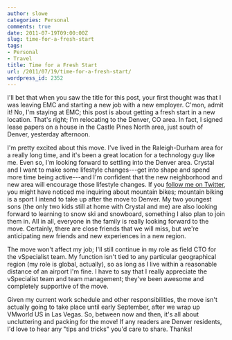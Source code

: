 ```yaml
---
author: slowe
categories: Personal
comments: true
date: 2011-07-19T09:00:00Z
slug: time-for-a-fresh-start
tags:
- Personal
- Travel
title: Time for a Fresh Start
url: /2011/07/19/time-for-a-fresh-start/
wordpress_id: 2352
---
```


I'll bet that when you saw the title for this post, your first thought was that I was leaving EMC and starting a new job with a new employer. C'mon, admit it! No, I'm staying at EMC; this post is about getting a fresh start in a new location. That's right; I'm relocating to the Denver, CO area. In fact, I signed lease papers on a house in the Castle Pines North area, just south of Denver, yesterday afternoon.

I'm pretty excited about this move. I've lived in the Raleigh-Durham area for a really long time, and it's been a great location for a technology guy like me. Even so, I'm looking forward to settling into the Denver area. Crystal and I want to make some lifestyle changes---get into shape and spend more time being active---and I'm confident that the new neighborhood and new area will encourage those lifestyle changes. If you [follow me on Twitter](http://twitter.com/scott_lowe), you might have noticed me inquiring about mountain bikes; mountain biking is a sport I intend to take up after the move to Denver. My two youngest sons (the only two kids still at home with Crystal and me) are also looking forward to learning to snow ski and snowboard, something I also plan to join them in. All in all, everyone in the family is really looking forward to the move. Certainly, there are close friends that we will miss, but we're anticipating new friends and new experiences in a new region.

The move won't affect my job; I'll still continue in my role as field CTO for the vSpecialist team. My function isn't tied to any particular geographical region (my role is global, actually), so as long as I live within a reasonable distance of an airport I'm fine. I have to say that I really appreciate the vSpecialist team and team management; they've been awesome and completely supportive of the move.

Given my current work schedule and other responsibilities, the move isn't actually going to take place until early September, after we wrap up VMworld US in Las Vegas. So, between now and then, it's all about uncluttering and packing for the move! If any readers are Denver residents, I'd love to hear any "tips and tricks" you'd care to share. Thanks!
